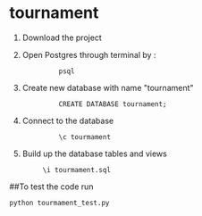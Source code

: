 # tournament
1. Download the project 
2. Open Postgres through terminal by :

				psql
3. Create new database with name "tournament"

				CREATE DATABASE tournament;
4. Connect to the database

				\c tourmament
5. Build up the database tables and views
			
			\i tourmament.sql
			
##To test the code run 
```
python tourmament_test.py
```
